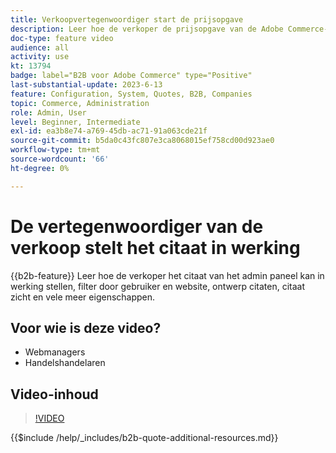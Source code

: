 ```yaml
---
title: Verkoopvertegenwoordiger start de prijsopgave
description: Leer hoe de verkoper de prijsopgave van de Adobe Commerce-beheerder kan initiëren
doc-type: feature video
audience: all
activity: use
kt: 13794
badge: label="B2B voor Adobe Commerce" type="Positive"
last-substantial-update: 2023-6-13
feature: Configuration, System, Quotes, B2B, Companies
topic: Commerce, Administration
role: Admin, User
level: Beginner, Intermediate
exl-id: ea3b8e74-a769-45db-ac71-91a063cde21f
source-git-commit: b5da0c43fc807e3ca8068015ef758cd00d923ae0
workflow-type: tm+mt
source-wordcount: '66'
ht-degree: 0%

---
```


# De vertegenwoordiger van de verkoop stelt het citaat in werking

{{b2b-feature}}
Leer hoe de verkoper het citaat van het admin paneel kan in werking stellen, filter door gebruiker en website, ontwerp citaten, citaat zicht en vele meer eigenschappen.

## Voor wie is deze video?

- Webmanagers
- Handelshandelaren

## Video-inhoud

>[!VIDEO](https://video.tv.adobe.com/v/3420390?learn=on)

{{$include /help/_includes/b2b-quote-additional-resources.md}}
